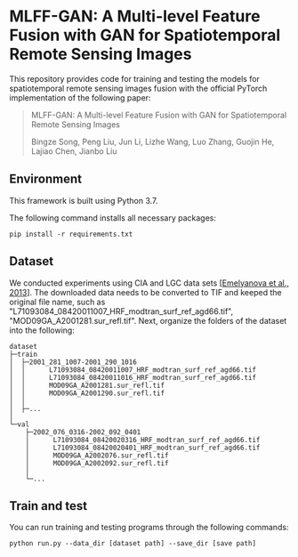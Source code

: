 # MLFF-GAN: A Multi-level Feature Fusion with GAN for Spatiotemporal Remote Sensing Images
This repository provides code for training and testing the models for spatiotemporal remote sensing images fusion with the official PyTorch implementation of the following paper:

> MLFF-GAN: A Multi-level Feature Fusion with GAN for Spatiotemporal Remote Sensing Images
> 
> Bingze Song, Peng Liu, Jun Li, Lizhe Wang, Luo Zhang, Guojin He, Lajiao Chen, Jianbo Liu

## Environment

This framework is built using Python 3.7.

The following command installs all necessary packages:

```
pip install -r requirements.txt
```

## Dataset

We conducted experiments using CIA and LGC data sets [[Emelyanova et al., 2013](https://www.sciencedirect.com/science/article/abs/pii/S0034425713000473)]. The downloaded data needs to be converted to TIF and keeped the original file name, such as "L71093084_08420011007_HRF_modtran_surf_ref_agd66.tif", "MOD09GA_A2001281.sur_refl.tif". Next, organize the folders of the dataset into the following:

```
dataset
├─train
│  ├─2001_281_1007-2001_290_1016
│  │      L71093084_08420011007_HRF_modtran_surf_ref_agd66.tif
│  │      L71093084_08420011016_HRF_modtran_surf_ref_agd66.tif
│  │      MOD09GA_A2001281.sur_refl.tif
│  │      MOD09GA_A2001290.sur_refl.tif
│  │
│  ├─...
│
└─val
    ├─2002_076_0316-2002_092_0401
    │      L71093084_08420020316_HRF_modtran_surf_ref_agd66.tif
    │      L71093084_08420020401_HRF_modtran_surf_ref_agd66.tif
    │      MOD09GA_A2002076.sur_refl.tif
    │      MOD09GA_A2002092.sur_refl.tif
    │
    └─...
```

## Train and test

You can run training and testing programs through the following commands:

```
python run.py --data_dir [dataset path] --save_dir [save path]
```

